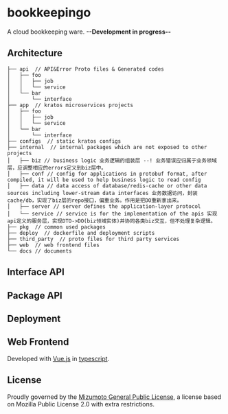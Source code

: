 # bookkeepingo

A cloud bookkeeping ware. **--Development in progress--**

## Architecture

```bullshit
├── api  // API&Error Proto files & Generated codes
│   ├── foo
│   │   ├── job
│   │   └── service
│   └── bar
│       └── interface
├── app  // kratos microservices projects
│   ├── foo
│   │   ├── job
│   │   └── service
│   └── bar
│       └── interface
├── configs  // static kratos configs
├── internal  // internal packages which are not exposed to other projects
│   ├── biz // business logic 业务逻辑的组装层 --! 业务错误应归属于业务领域层，应调整相应的errors定义到biz层中。
│   ├── conf // config for applications in protobuf format, after compiled, it will be used to help business logic to read config
│   ├── data // data access of database/redis-cache or other data sources including lower-stream data interfaces 业务数据访问，封装cache/db，实现了biz层的repo接口，偏重业务。作用是把DO重新拿出来。
│   ├── server // server defines the application-layer protocol
│   └── service // service is for the implementation of the apis 实现api定义的服务层，实现DTO->DO(biz领域实体)并协同各类biz交互，但不处理复杂逻辑。
├── pkg  // common used packages
├── deploy  // dockerfile and deployment scripts
├── third_party  // proto files for third party services
├── web  // web frontend files
└── docs // documents
```

## Interface API

## Package API

## Deployment

## Web Frontend

Developed with [Vue.js](https://vuejs.org/) in [typescript](https://www.typescriptlang.org/).

## License

Proudly governed by the [Mizumoto General Public License](./Mizumoto%20General%20Public%20License%20v1.2.md), a license based on Mozilla Public License 2.0 with extra restrictions.
